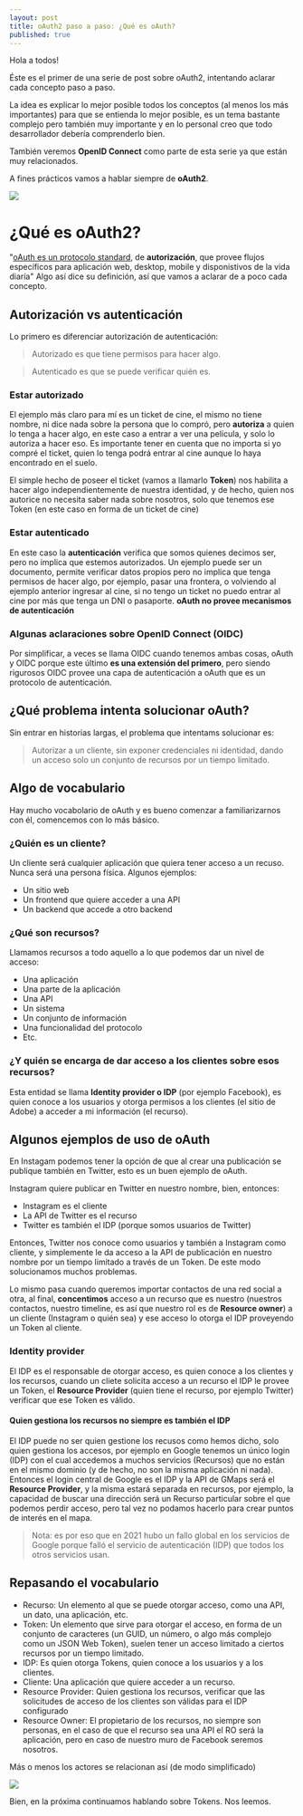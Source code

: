 ```yaml
---
layout: post
title: oAuth2 paso a paso: ¿Qué es oAuth?
published: true
---
```


Hola a todos!

Éste es el primer de una serie de post sobre oAuth2, intentando aclarar cada concepto paso a paso.

La idea es explicar lo mejor posible todos los conceptos (al menos los más importantes) para que se entienda lo mejor posible, es un tema bastante complejo pero también muy importante y en lo personal creo que todo desarrollador debería comprenderlo bien.

También veremos **OpenID Connect** como parte de esta serie ya que están muy relacionados.

A fines prácticos vamos a hablar siempre de **oAuth2**.

![](../images/oauth-logo.webp)

# ¿Qué es oAuth2?

"[oAuth es un protocolo standard](https://oauth.net/2/), de **autorización**, que provee flujos específicos para aplicación web, desktop, mobile y disponistivos de la vida diaría"
Algo así dice su definición, así que vamos a aclarar de a poco cada concepto.

## Autorización vs autenticación

Lo primero es diferenciar autorización de autenticación:

> Autorizado es que tiene permisos para hacer algo.

> Autenticado es que se puede verificar quién es.


### Estar autorizado

El ejemplo más claro para mí es un ticket de cine, el mismo no tiene nombre, ni dice nada sobre la persona que lo compró, pero **autoriza** a quien lo tenga a hacer algo, en este caso a entrar a ver una película, y solo lo autoriza a hacer eso.
Es importante tener en cuenta que no importa si yo compré el ticket, quien lo tenga podrá entrar al cine aunque lo haya encontrado en el suelo.

El simple hecho de poseer el ticket (vamos a llamarlo **Token**) nos habilita a hacer algo independientemente de nuestra identidad, y de hecho, quien nos autorice no necesita saber nada sobre nosotros, solo que tenemos ese Token (en este caso en forma de un ticket de cine)

### Estar autenticado

En este caso la **autenticación** verifica que somos quienes decimos ser, pero no implica que estemos autorizados.
Un ejemplo puede ser un documento, permite verificar datos propios pero no implica que tenga permisos de hacer algo, por ejemplo, pasar una frontera, o volviendo al ejemplo anterior ingresar al cine, si no tengo un ticket no puedo entrar al cine por más que tenga un DNI o pasaporte.
**oAuth no provee mecanismos de autenticación**

### Algunas aclaraciones sobre OpenID Connect (OIDC)

Por simplificar, a veces se llama OIDC cuando tenemos ambas cosas, oAuth y OIDC porque este último **es una extensión del primero**, pero siendo rigurosos OIDC provee una capa de autenticación a oAuth que es un protocolo de autenticación.

## ¿Qué problema intenta solucionar oAuth?

Sin entrar en historias largas, el problema que intentams solucionar es:

> Autorizar a un cliente, sin exponer credenciales ni identidad, dando un acceso solo un conjunto de recursos por un tiempo limitado.

## Algo de vocabulario

Hay mucho vocabolario de oAuth y es bueno comenzar a familiarizarnos con él, comencemos con lo más básico.

### ¿Quién es un cliente?
Un cliente será cualquier aplicación que quiera tener acceso a un recuso. Nunca será una persona física.
Algunos ejemplos:
 - Un sitio web
 - Un frontend que quiere acceder a una API
 - Un backend que accede a otro backend

### ¿Qué son recursos?
 Llamamos recursos a todo aquello a lo que podemos dar un nivel de acceso:
  - Una aplicación
  - Una parte de la aplicación
  - Una API
  - Un sistema
  - Un conjunto de información
  - Una funcionalidad del protocolo
  - Etc.

### ¿Y quién se encarga de dar acceso a los clientes sobre esos recursos?
Esta entidad se llama **Identity provider o IDP** (por ejemplo Facebook), es quien conoce a los usuarios y otorga permisos a los clientes (el sitio de Adobe) a acceder a mi información (el recurso).

## Algunos ejemplos de uso de oAuth
En Instagam podemos tener la opción de que al crear una publicación se publique también en Twitter, esto es un buen ejemplo de oAuth.

Instagram quiere publicar en Twitter en nuestro nombre, bien, entonces:
 - Instagram es el cliente
 - La API de Twitter es el recurso
 - Twitter es también el IDP (porque somos usuarios de Twitter)

Entonces, Twitter nos conoce como usuarios y también a Instagram como cliente, y simplemente le da acceso a la API de publicación en nuestro nombre por un tiempo limitado a través de un Token. De este modo solucionamos muchos problemas.

 Lo mismo pasa cuando queremos importar contactos de una red social a otra, al final, **concentimos** acceso a un recurso que es nuestro (nuestros contactos, nuestro timeline, es así que nuestro rol es de **Resource owner**) a un cliente (Instagram o quién sea) y ese acceso lo otorga el IDP proveyendo un Token al cliente.

### Identity provider
El IDP es el responsable de otorgar acceso, es quien conoce a los clientes y los recursos, cuando un cliete solicita acceso a un recurso el IDP le provee un Token, el **Resource Provider** (quien tiene el recurso, por ejemplo Twitter) verificar que ese Token es válido.

#### Quien gestiona los recursos no siempre es también el IDP

El IDP puede no ser quien gestione los recusos como hemos dicho, solo quien gestiona los accesos, por ejemplo en Google tenemos un único login (IDP) con el cual accedemos a muchos servicios (Recursos) que no están en el mismo dominio (y de hecho, no son la misma aplicación ni nada).
Entonces el login central de Google es el IDP y la API de GMaps será el **Resource Provider**, y la misma estará separada en recursos, por ejemplo, la capacidad de buscar una dirección será un Recurso particular sobre el que podemos perdir acceso, pero tal vez no podamos hacerlo para crear puntos de interés en el mapa.

> Nota: es por eso que en 2021 hubo un fallo global en los servicios de Google porque falló el servicio de autenticación (IDP) que todos los otros servicios usan.

## Repasando el vocabulario
 - Recurso: Un elemento al que se puede otorgar acceso, como una API, un dato, una aplicación, etc.
 - Token: Un elemento que sirve para otorgar el acceso, en forma de un conjunto de caracteres (un GUID, un número, o algo más complejo como un JSON Web Token), suelen tener un acceso limitado a ciertos recursos por un tiempo limitado.
 - IDP: Es quien otorga Tokens, quien conoce a los usuarios y a los clientes.
 - Cliente: Una aplicación que quiere acceder a un recurso.
 - Resource Provider: Quien gestiona los recursos, verificar que las solicitudes de acceso de los clientes son válidas para el IDP configurado
 - Resource Owner: El propietario de los recursos, no siempre son personas, en el caso de que el recurso sea una API el RO será la aplicación, pero en caso de nuestro muro de Facebook seremos nosotros.

 Más o menos los actores se relacionan así (de modo simplificado)

 ![](../images/oauthactors.png)

 Bien, en la próxima continuamos hablando sobre Tokens. Nos leemos.










